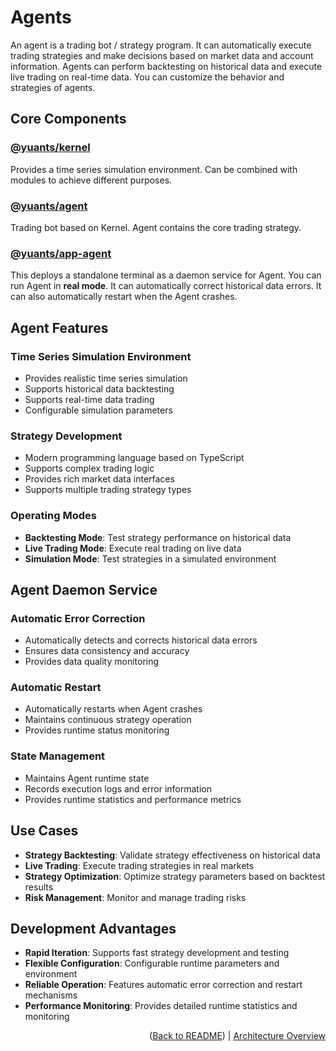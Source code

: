 # Agents

An agent is a trading bot / strategy program. It can automatically execute trading strategies and make decisions based on market data and account information. Agents can perform backtesting on historical data and execute live trading on real-time data. You can customize the behavior and strategies of agents.

## Core Components

### [@yuants/kernel](libraries/kernel)

Provides a time series simulation environment. Can be combined with modules to achieve different purposes.

### [@yuants/agent](libraries/agent)

Trading bot based on Kernel. Agent contains the core trading strategy.

### [@yuants/app-agent](apps/agent)

This deploys a standalone terminal as a daemon service for Agent. You can run Agent in **real mode**. It can automatically correct historical data errors. It can also automatically restart when the Agent crashes.

## Agent Features

### Time Series Simulation Environment

- Provides realistic time series simulation
- Supports historical data backtesting
- Supports real-time data trading
- Configurable simulation parameters

### Strategy Development

- Modern programming language based on TypeScript
- Supports complex trading logic
- Provides rich market data interfaces
- Supports multiple trading strategy types

### Operating Modes

- **Backtesting Mode**: Test strategy performance on historical data
- **Live Trading Mode**: Execute real trading on live data
- **Simulation Mode**: Test strategies in a simulated environment

## Agent Daemon Service

### Automatic Error Correction

- Automatically detects and corrects historical data errors
- Ensures data consistency and accuracy
- Provides data quality monitoring

### Automatic Restart

- Automatically restarts when Agent crashes
- Maintains continuous strategy operation
- Provides runtime status monitoring

### State Management

- Maintains Agent runtime state
- Records execution logs and error information
- Provides runtime statistics and performance metrics

## Use Cases

- **Strategy Backtesting**: Validate strategy effectiveness on historical data
- **Live Trading**: Execute trading strategies in real markets
- **Strategy Optimization**: Optimize strategy parameters based on backtest results
- **Risk Management**: Monitor and manage trading risks

## Development Advantages

- **Rapid Iteration**: Supports fast strategy development and testing
- **Flexible Configuration**: Configurable runtime parameters and environment
- **Reliable Operation**: Features automatic error correction and restart mechanisms
- **Performance Monitoring**: Provides detailed runtime statistics and monitoring

<p align="right">(<a href="../../README.md">Back to README</a>) | <a href="architecture-overview.md">Architecture Overview</a></p>
